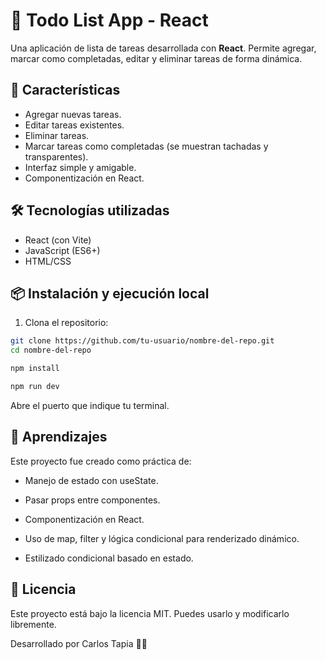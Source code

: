 # 📝 Todo List App - React

Una aplicación de lista de tareas desarrollada con **React**. Permite agregar, marcar como completadas, editar y eliminar tareas de forma dinámica.

## 🚀 Características

- Agregar nuevas tareas.
- Editar tareas existentes.
- Eliminar tareas.
- Marcar tareas como completadas (se muestran tachadas y transparentes).
- Interfaz simple y amigable.
- Componentización en React.

## 🛠️ Tecnologías utilizadas

- React (con Vite)
- JavaScript (ES6+)
- HTML/CSS


## 📦 Instalación y ejecución local

1. Clona el repositorio:

```bash
git clone https://github.com/tu-usuario/nombre-del-repo.git
cd nombre-del-repo
```

```bash
npm install
```

```bash
npm run dev
```

Abre el puerto que indique tu terminal.

## 🧠 Aprendizajes

Este proyecto fue creado como práctica de:

- Manejo de estado con useState.

- Pasar props entre componentes.

- Componentización en React.

- Uso de map, filter y lógica condicional para renderizado dinámico.

- Estilizado condicional basado en estado.


## 📄 Licencia

Este proyecto está bajo la licencia MIT. Puedes usarlo y modificarlo libremente.


Desarrollado por Carlos Tapia 👨‍💻
